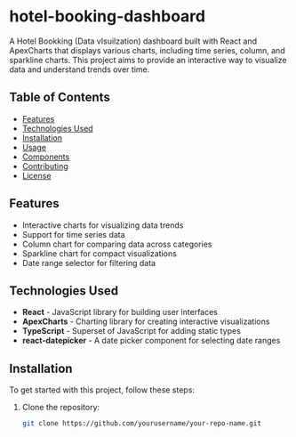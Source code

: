 # hotel-booking-dashboard

A Hotel Bookking (Data vIsuilzation) dashboard built with React and ApexCharts that displays various charts, including time series, column, and sparkline charts. This project aims to provide an interactive way to visualize data and understand trends over time.

## Table of Contents

- [Features](#features)
- [Technologies Used](#technologies-used)
- [Installation](#installation)
- [Usage](#usage)
- [Components](#components)
- [Contributing](#contributing)
- [License](#license)

## Features

- Interactive charts for visualizing data trends
- Support for time series data
- Column chart for comparing data across categories
- Sparkline chart for compact visualizations
- Date range selector for filtering data

## Technologies Used

- **React** - JavaScript library for building user interfaces
- **ApexCharts** - Charting library for creating interactive visualizations
- **TypeScript** - Superset of JavaScript for adding static types
- **react-datepicker** - A date picker component for selecting date ranges

## Installation

To get started with this project, follow these steps:

1. Clone the repository:
   ```bash
   git clone https://github.com/yourusername/your-repo-name.git
